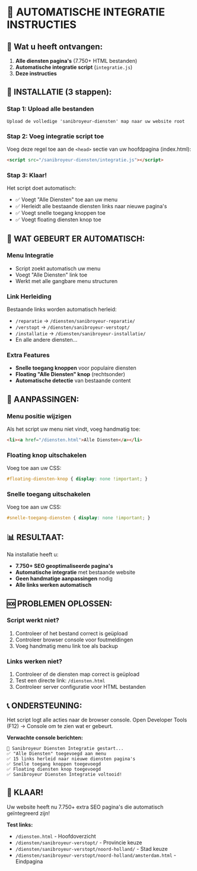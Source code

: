 # 🔗 AUTOMATISCHE INTEGRATIE INSTRUCTIES

## 📁 Wat u heeft ontvangen:

1. **Alle diensten pagina's** (7.750+ HTML bestanden)
2. **Automatische integratie script** (`integratie.js`)
3. **Deze instructies**

## 🚀 INSTALLATIE (3 stappen):

### Stap 1: Upload alle bestanden
```
Upload de volledige 'sanibroyeur-diensten' map naar uw website root
```

### Stap 2: Voeg integratie script toe
Voeg deze regel toe aan de `<head>` sectie van uw hoofdpagina (index.html):

```html
<script src="/sanibroyeur-diensten/integratie.js"></script>
```

### Stap 3: Klaar!
Het script doet automatisch:
- ✅ Voegt "Alle Diensten" toe aan uw menu
- ✅ Herleidt alle bestaande diensten links naar nieuwe pagina's
- ✅ Voegt snelle toegang knoppen toe
- ✅ Voegt floating diensten knop toe

## 🎯 WAT GEBEURT ER AUTOMATISCH:

### Menu Integratie
- Script zoekt automatisch uw menu
- Voegt "Alle Diensten" link toe
- Werkt met alle gangbare menu structuren

### Link Herleiding
Bestaande links worden automatisch herleid:
- `/reparatie` → `/diensten/sanibroyeur-reparatie/`
- `/verstopt` → `/diensten/sanibroyeur-verstopt/`
- `/installatie` → `/diensten/sanibroyeur-installatie/`
- En alle andere diensten...

### Extra Features
- **Snelle toegang knoppen** voor populaire diensten
- **Floating "Alle Diensten" knop** (rechtsonder)
- **Automatische detectie** van bestaande content

## 🔧 AANPASSINGEN:

### Menu positie wijzigen
Als het script uw menu niet vindt, voeg handmatig toe:
```html
<li><a href="/diensten.html">Alle Diensten</a></li>
```

### Floating knop uitschakelen
Voeg toe aan uw CSS:
```css
#floating-diensten-knop { display: none !important; }
```

### Snelle toegang uitschakelen
Voeg toe aan uw CSS:
```css
#snelle-toegang-diensten { display: none !important; }
```

## 📊 RESULTAAT:

Na installatie heeft u:
- **7.750+ SEO geoptimaliseerde pagina's**
- **Automatische integratie** met bestaande website
- **Geen handmatige aanpassingen** nodig
- **Alle links werken automatisch**

## 🆘 PROBLEMEN OPLOSSEN:

### Script werkt niet?
1. Controleer of het bestand correct is geüpload
2. Controleer browser console voor foutmeldingen
3. Voeg handmatig menu link toe als backup

### Links werken niet?
1. Controleer of de diensten map correct is geüpload
2. Test een directe link: `/diensten.html`
3. Controleer server configuratie voor HTML bestanden

## 📞 ONDERSTEUNING:

Het script logt alle acties naar de browser console.
Open Developer Tools (F12) → Console om te zien wat er gebeurt.

**Verwachte console berichten:**
```
🚀 Sanibroyeur Diensten Integratie gestart...
✅ "Alle Diensten" toegevoegd aan menu
✅ 15 links herleid naar nieuwe diensten pagina's
✅ Snelle toegang knoppen toegevoegd
✅ Floating diensten knop toegevoegd
✅ Sanibroyeur Diensten Integratie voltooid!
```

## 🎉 KLAAR!

Uw website heeft nu 7.750+ extra SEO pagina's die automatisch geïntegreerd zijn!

**Test links:**
- `/diensten.html` - Hoofdoverzicht
- `/diensten/sanibroyeur-verstopt/` - Provincie keuze
- `/diensten/sanibroyeur-verstopt/noord-holland/` - Stad keuze  
- `/diensten/sanibroyeur-verstopt/noord-holland/amsterdam.html` - Eindpagina

